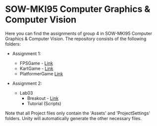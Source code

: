 # SOW-MKI95 Computer Graphics & Computer Vision

Here you can find the assignments of group 4 in SOW-MKI95 Computer Graphics & Computer Vision.
The repository consists of the following folders:
- Assignment 1:
  - FPSGame - [Link](https://arjan-w.github.io/ComputerGraphics/Assignment_1/FPSGame/)
  - KartGame - [Link](https://arjan-w.github.io/ComputerGraphics/Assignment_1/KartGame/Build/KartGekkies/)
  - PlatformerGame [Link](https://arjan-w.github.io/ComputerGraphics/Assignment_1/PlatformerGame/)
    
- Assignment 2:
  - Lab03
    - Breakout - [Link](https://arjan-w.github.io/ComputerGraphics/Assignment_2/Breakout/Build/)
    - Tutorial (Scripts)

Note that all Project files only contain the 'Assets' and 'ProjectSettings' folders. Unity will automatically generate the other necessary files.
